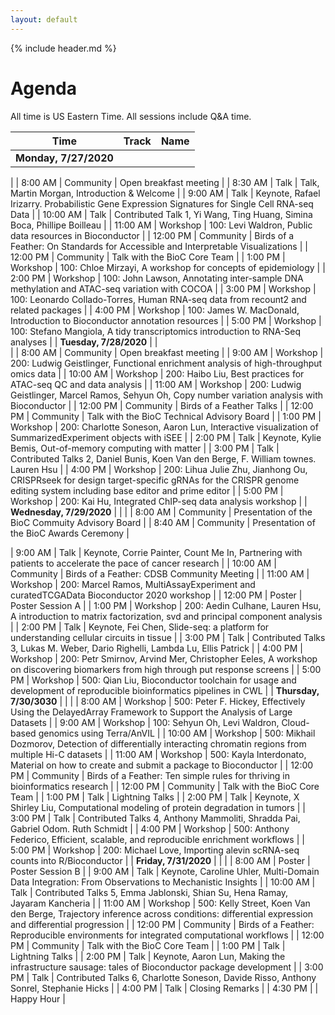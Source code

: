 ```yaml
---
layout: default
---
```


{% include header.md %}

# Agenda

All time is US Eastern Time. All sessions include Q&A time.


| Time                   | Track    | Name                                                                                                                           |
|------------------------|----------|--------------------------------------------------------------------------------------------------------------------------------|
| **Monday,   7/27/2020**    |          |     




|
| 8:00 AM                | Community   | Open breakfast meeting                                                                                                         |
| 8:30 AM                | Talk     | Talk, Martin Morgan, Introduction & Welcome                                                                                                              |
| 9:00 AM                | Talk     | Keynote, Rafael Irizarry. Probabilistic Gene Expression Signatures for Single Cell RNA-seq Data                                                          |
| 10:00 AM               | Talk     | Contributed Talk 1, Yi Wang, Ting Huang, Simina Boca, Phillipe Boilleau                                                                                                            |
| 11:00 AM               | Workshop | 100: Levi Waldron, Public data resources in Bioconductor                                                                                     |
| 12:00 PM               | Community     | Birds of a Feather: On Standards for Accessible and Interpretable   Visualizations                                             |
| 12:00 PM               | Community | Talk with the BioC Core Team                                                                                                   |
| 1:00 PM                | Workshop | 100:  Chloe Mirzayi, A workshop for concepts of epidemiology                                                                                   |
| 2:00 PM                | Workshop | 100: John Lawson, Annotating inter-sample DNA methylation and ATAC-seq variation with   COCOA                                               |
| 3:00 PM                | Workshop | 100: Leonardo Collado-Torres, Human RNA-seq data from recount2 and related packages                                                                     |
| 4:00 PM                | Workshop | 100: James W. MacDonald, Introduction to Bioconductor annotation resources                                                                         |
| 5:00 PM                | Workshop | 100: Stefano Mangiola, A tidy transcriptomics introduction to RNA-Seq analyses                                                                   |
| **Tuesday,   7/28/2020**   |          |       
|
| 8:00 AM                | Community   | Open breakfast meeting                                                                                                         |
| 9:00 AM                | Workshop | 200: Ludwig Geistlinger, Functional enrichment analysis of high-throughput omics data                                                              |
| 10:00 AM               | Workshop | 200:  Haibo Liu, Best practices for ATAC-seq QC and data analysis                                                                          |
| 11:00 AM               | Workshop | 200: Ludwig Geistlinger, Marcel Ramos, Sehyun Oh, Copy number variation analysis with Bioconductor                                                                          |
| 12:00 PM               | Community     | Birds of a Feather Talks                                                                                                       |
| 12:00 PM               | Community | Talk with the BioC Technical Advisory Board                                                                                    |
| 1:00 PM                | Workshop | 200: Charlotte Soneson, Aaron Lun, Interactive visualization of SummarizedExperiment objects with iSEE                                                       |
| 2:00 PM                | Talk     | Keynote, Kylie Bemis, Out-of-memory computing with matter                                                                                            |
| 3:00 PM                | Talk     | Contributed Talks 2, Daniel Bunis, Koen Van den Berge, F. William townes. Lauren Hsu                                                                                                            |
| 4:00 PM                | Workshop | 200:  Lihua Julie Zhu, Jianhong Ou, CRISPRseek for design target-specific gRNAs for the CRISPR genome   editing system including base editor and prime editor |
| 5:00 PM                | Workshop | 200: Kai Hu, Integrated ChIP-seq data analysis workshop                                                                                |
| **Wednesday,   7/29/2020** |          |                                                                                                                                |
| 8:00 AM                | Community   | Presentation of the BioC Commuity Advisory Board                                                       |
| 8:40 AM                | Community   | Presentation of the BioC Awards Ceremony                                                      |

| 9:00 AM                | Talk     | Keynote, Corrie Painter, Count Me In, Partnering with patients to accelerate the pace of cancer   research                                              |
| 10:00 AM               | Community     | Birds of a Feather: CDSB Community Meeting                                                                                     |
| 11:00 AM               | Workshop | 200: Marcel Ramos, MultiAssayExperiment and curatedTCGAData Bioconductor 2020 workshop                                                       |
| 12:00 PM               | Poster   | Poster Session A                                                                                                               |
| 1:00 PM                | Workshop | 200: Aedin Culhane, Lauren Hsu, A introduction to matrix factorization, svd and principal component analysis                                                                            |
| 2:00 PM                | Talk     | Keynote, Fei Chen, Slide-seq: a platform for understanding cellular circuits in tissue                                                            |
| 3:00 PM                | Talk     | Contributed Talks 3, Lukas M. Weber, Dario Righelli, Lambda Lu, Ellis Patrick                                                                                                           |
| 4:00 PM                | Workshop | 200: Petr Smirnov, Arvind Mer, Christopher Eeles, A workshop on discovering biomarkers from high through put response   screens                                             |
| 5:00 PM                | Workshop | 500: Qian Liu, Bioconductor toolchain for usage and development of reproducible   bioinformatics pipelines in CWL                        |
| **Thursday,   7/30/3030**  |          |                                                                                                                                |
| 8:00 AM                | Workshop | 500: Peter F. Hickey, Effectively Using the DelayedArray Framework to Support the Analysis   of Large Datasets                                  |
| 9:00 AM                | Workshop | 100: Sehyun Oh, Levi Waldron, Cloud-based genomics using Terra/AnVIL                                                                                    |
| 10:00 AM               | Workshop | 500: Mikhail Dozmorov, Detection of differentially interacting chromatin regions from   multiple Hi-C datasets                                   |
| 11:00 AM               | Workshop | 500: Kayla Interdonato, Material on how to create and submit a package to Bioconductor                                                            |
| 12:00 PM               | Community     | Birds of a Feather: Ten simple rules for thriving in bioinformatics   research                                                 |
| 12:00 PM               | Community | Talk with the BioC Core Team                                                                                                   |
| 1:00 PM                | Talk     | Lightning Talks                                                                                                                |
| 2:00 PM                | Talk     | Keynote, X Shirley Liu, Computational modeling of protein degradation in tumors                                                                        |
| 3:00 PM                | Talk     | Contributed Talks 4, Anthony Mammoliti, Shradda Pai, Gabriel Odom. Ruth Schmidt                                                                                                            |
| 4:00 PM                | Workshop | 500: Anthony Federico, Efficient, scalable, and reproducible enrichment workflows                                                                |
| 5:00 PM                | Workshop | 200: Michael Love, Importing alevin scRNA-seq counts into R/Bioconductor                                                                     |
| **Friday,   7/31/2020**    |          |                                                                                                                                |
| 8:00 AM                | Poster   | Poster Session B                                                                                                               |
| 9:00 AM                | Talk     | Keynote, Caroline Uhler, Multi-Domain Data Integration: From Observations to Mechanistic Insights                                                       |
| 10:00 AM               | Talk     | Contributed Talks 5, Emma Jablonski, Shian Su, Hena Ramay, Jayaram Kancheria                                                                                                            |
| 11:00 AM               | Workshop | 500: Kelly Street, Koen Van den Berge, Trajectory inference across conditions: differential expression and   differential progression                            |
| 12:00 PM               | Community     | Birds of a Feather: Reproducible environments for integrated   computational workflows                                         |
| 12:00 PM               | Community | Talk with the BioC Core Team                                                                                                   |
| 1:00 PM                | Talk     | Lightning Talks                                                                                                                |
| 2:00 PM                | Talk     | Keynote, Aaron Lun, Making the infrastructure sausage: tales of Bioconductor package   development                                                 |
| 3:00 PM                | Talk     | Contributed Talks 6, Charlotte Soneson, Davide Risso, Anthony Sonrel, Stephanie Hicks                                                                                                            |
| 4:00 PM                | Talk     | Closing Remarks                                                                                                                |
| 4:30 PM                |          | Happy Hour                                                                                                                     |



